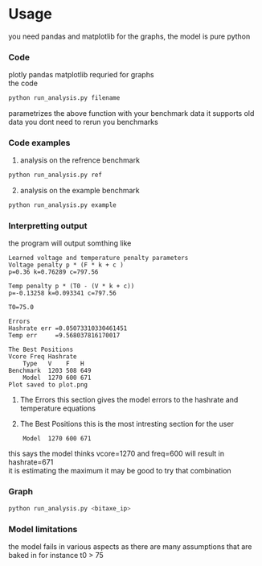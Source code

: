 # Usage

you need pandas and matplotlib for the graphs, the model is pure python


### **Code**
plotly pandas matplotlib requried for graphs\
the code 
```bash 
python run_analysis.py filename
``` 
parametrizes the above function with your benchmark data  it supports old data you dont need to rerun you benchmarks


### Code examples
1. analysis on the refrence benchmark
```bash 
python run_analysis.py ref
``` 

2. analysis on the example benchmark

```bash 
python run_analysis.py example
``` 





### Interpretting output
the program will output somthing like
```
Learned voltage and temperature penalty parameters
Voltage penalty p * (F * k + c )
p=0.36 k=0.76289 c=797.56

Temp penalty p * (T0 - (V * k + c))
p=-0.13258 k=0.093341 c=797.56

T0=75.0

Errors
Hashrate err =0.05073310330461451
Temp err     =9.568037816170017

The Best Positions
Vcore Freq Hashrate
    Type   V    F   H
Benchmark  1203 508 649
    Model  1270 600 671
Plot saved to plot.png
```


1. The Errors 
this section gives the model errors to the hashrate and temperature equations

2. The Best Positions
this is the most intresting section for the user 
```
    Model  1270 600 671
```
this says the model thinks vcore=1270 and freq=600 will result in hashrate=671\
it is estimating the maximum it may be good to try that combination


### **Graph**
```bash
python run_analysis.py <bitaxe_ip>
``` 


### Model limitations
the model fails in various aspects as there are many assumptions that are baked in
for instance t0 > 75 
